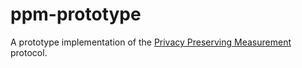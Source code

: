# ppm-prototype

A prototype implementation of the [Privacy Preserving Measurement][ppm-doc]
protocol.

[ppm-doc]: https://github.com/abetterinternet/prio-documents
